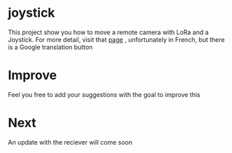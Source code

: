 # joystick
This project show you how to move a remote camera with LoRa and a Joystick.
For more detail, visit that [page](http://smart-idea.io/un-joystick-pour-orienter-un-objet-avec-lora-1/) , unfortunately in French, but there is a Google translation button

# Improve
Feel you free to add your suggestions with the goal to improve this

# Next
An update with the reciever will come soon
